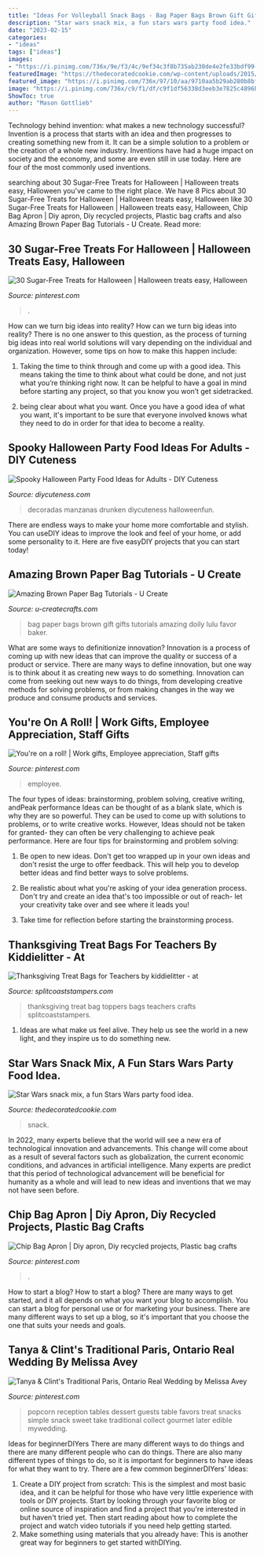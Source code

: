 ```yaml
---
title: "Ideas For Volleyball Snack Bags - Bag Paper Bags Brown Gift Gifts Tutorials Amazing Doily Lulu Favor Baker"
description: "Star wars snack mix, a fun stars wars party food idea."
date: "2023-02-15"
categories:
- "ideas"
tags: ["ideas"]
images:
- "https://i.pinimg.com/736x/9e/f3/4c/9ef34c3f8b735ab230de4e2fe33bdf99--employee-appreciation-gifts-employee-gifts.jpg"
featuredImage: "https://thedecoratedcookie.com/wp-content/uploads/2015/12/star-wars-snack-mix-pinterest-image.jpg"
featured_image: "https://i.pinimg.com/736x/97/10/aa/9710aa5b29ab280b8bfd483e8877bdbe.jpg"
image: "https://i.pinimg.com/736x/c9/f1/df/c9f1df56338d3eeb3e7825c4896b626b.jpg"
ShowToc: true
author: "Mason Gottlieb"
---
```



Technology behind invention: what makes a new technology successful?
Invention is a process that starts with an idea and then progresses to creating something new from it. It can be a simple solution to a problem or the creation of a whole new industry. Inventions have had a huge impact on society and the economy, and some are even still in use today. Here are four of the most commonly used inventions.

	

		
searching about 30 Sugar-Free Treats for Halloween | Halloween treats easy, Halloween you've came to the right place. We have 8 Pics about 30 Sugar-Free Treats for Halloween | Halloween treats easy, Halloween like 30 Sugar-Free Treats for Halloween | Halloween treats easy, Halloween, Chip Bag Apron | Diy apron, Diy recycled projects, Plastic bag crafts and also Amazing Brown Paper Bag Tutorials - U Create. Read more:
		
    
## 30 Sugar-Free Treats For Halloween | Halloween Treats Easy, Halloween

<img loading=lazy src="https://i.pinimg.com/736x/97/10/aa/9710aa5b29ab280b8bfd483e8877bdbe.jpg" onerror="this.onerror=null;this.src='https://tse3.mm.bing.net/th?id=OIP.HKy492KLJStnLortl2bk7AHaPj&amp;pid=15.1';" alt="30 Sugar-Free Treats for Halloween | Halloween treats easy, Halloween">

_Source: pinterest.com_

>. 

	

How can we turn big ideas into reality?
How can we turn big ideas into reality? There is no one answer to this question, as the process of turning big ideas into real world solutions will vary depending on the individual and organization. However, some tips on how to make this happen include:
1) Taking the time to think through and come up with a good idea. This means taking the time to think about what could be done, and not just what you’re thinking right now. It can be helpful to have a goal in mind before starting any project, so that you know you won’t get sidetracked.

2) being clear about what you want. Once you have a good idea of what you want, it's important to be sure that everyone involved knows what they need to do in order for that idea to become a reality.

    
## Spooky Halloween Party Food Ideas For Adults - DIY Cuteness

<img loading=lazy src="https://diycuteness.com/wp-content/uploads/2018/06/Drunken-Candy-Apples.jpg" onerror="this.onerror=null;this.src='https://tse4.mm.bing.net/th?id=OIP.M3lCCVuCpKn7ehLqibBEVgHaJ4&amp;pid=15.1';" alt="Spooky Halloween Party Food Ideas for Adults - DIY Cuteness">

_Source: diycuteness.com_

>decoradas manzanas drunken diycuteness halloweenfun. 

	

There are endless ways to make your home more comfortable and stylish. You can useDIY ideas to improve the look and feel of your home, or add some personality to it. Here are five easyDIY projects that you can start today!

    
## Amazing Brown Paper Bag Tutorials - U Create

<img loading=lazy src="http://www.u-createcrafts.com/wp-content/uploads/2015/04/doily-gift-bags.jpg" onerror="this.onerror=null;this.src='https://tse1.mm.bing.net/th?id=OIP.f2NpUKEaAeQpbC7SJdX6IAAAAA&amp;pid=15.1';" alt="Amazing Brown Paper Bag Tutorials - U Create">

_Source: u-createcrafts.com_

>bag paper bags brown gift gifts tutorials amazing doily lulu favor baker. 

	

What are some ways to definitionize innovation?
Innovation is a process of coming up with new ideas that can improve the quality or success of a product or service. There are many ways to define innovation, but one way is to think about it as creating new ways to do something. Innovation can come from seeking out new ways to do things, from developing creative methods for solving problems, or from making changes in the way we produce and consume products and services.

    
## You&#039;re On A Roll! | Work Gifts, Employee Appreciation, Staff Gifts

<img loading=lazy src="https://i.pinimg.com/736x/9e/f3/4c/9ef34c3f8b735ab230de4e2fe33bdf99--employee-appreciation-gifts-employee-gifts.jpg" onerror="this.onerror=null;this.src='https://tse3.mm.bing.net/th?id=OIP.Bu8Svb-_Vkvzn4pXq5jRKwHaLI&amp;pid=15.1';" alt="You&#039;re on a roll! | Work gifts, Employee appreciation, Staff gifts">

_Source: pinterest.com_

>employee. 

	

The four types of ideas: brainstorming, problem solving, creative writing, andPeak performance
Ideas can be thought of as a blank slate, which is why they are so powerful. They can be used to come up with solutions to problems, or to write creative works. However, Ideas should not be taken for granted- they can often be very challenging to achieve peak performance. Here are four tips for brainstorming and problem solving:
1. Be open to new ideas. Don't get too wrapped up in your own ideas and don't resist the urge to offer feedback. This will help you to develop better ideas and find better ways to solve problems.

2. Be realistic about what you're asking of your idea generation process. Don't try and create an idea that's too impossible or out of reach- let your creativity take over and see where it leads you!

3. Take time for reflection before starting the brainstorming process.

    
## Thanksgiving Treat Bags For Teachers By Kiddielitter - At

<img loading=lazy src="http://images.splitcoaststampers.com/data/gallery/3257/2011/11/21/ThanksgivingTreatBags2011_by_kiddielitter.jpg" onerror="this.onerror=null;this.src='https://tse3.mm.bing.net/th?id=OIP.NEWtFCa0ySlt7ntqJIMzbwHaEq&amp;pid=15.1';" alt="Thanksgiving Treat Bags for Teachers by kiddielitter - at">

_Source: splitcoaststampers.com_

>thanksgiving treat bag toppers bags teachers crafts splitcoaststampers. 

	

1. Ideas are what make us feel alive. They help us see the world in a new light, and they inspire us to do something new.

    
## Star Wars Snack Mix, A Fun Stars Wars Party Food Idea.

<img loading=lazy src="https://thedecoratedcookie.com/wp-content/uploads/2015/12/star-wars-snack-mix-pinterest-image.jpg" onerror="this.onerror=null;this.src='https://tse2.mm.bing.net/th?id=OIP.lSQw-d15I4uR8sea-BQHWQHaTC&amp;pid=15.1';" alt="Star Wars snack mix, a fun Stars Wars party food idea.">

_Source: thedecoratedcookie.com_

>snack. 

	

In 2022, many experts believe that the world will see a new era of technological innovation and advancements. This change will come about as a result of several factors such as globalization, the current economic conditions, and advances in artificial intelligence. Many experts are predict that this period of technological advancement will be beneficial for humanity as a whole and will lead to new ideas and inventions that we may not have seen before.

    
## Chip Bag Apron | Diy Apron, Diy Recycled Projects, Plastic Bag Crafts

<img loading=lazy src="https://i.pinimg.com/736x/c9/f1/df/c9f1df56338d3eeb3e7825c4896b626b.jpg" onerror="this.onerror=null;this.src='https://tse4.mm.bing.net/th?id=OIP.3WPx_9pHMJ36zpZzgvTnRAHaLF&amp;pid=15.1';" alt="Chip Bag Apron | Diy apron, Diy recycled projects, Plastic bag crafts">

_Source: pinterest.com_

>. 

	

How to start a blog?
How to start a blog? There are many ways to get started, and it all depends on what you want your blog to accomplish. You can start a blog for personal use or for marketing your business. There are many different ways to set up a blog, so it's important that you choose the one that suits your needs and goals.

    
## Tanya &amp; Clint&#039;s Traditional Paris, Ontario Real Wedding By Melissa Avey

<img loading=lazy src="https://i.pinimg.com/736x/25/9b/8e/259b8e8b26b99a22b8b7768a37beafe9--flavored-popcorn-gourmet-popcorn.jpg?b=t" onerror="this.onerror=null;this.src='https://tse2.mm.bing.net/th?id=OIP.7kWVcPedIn_clAII-7PFBgHaLG&amp;pid=15.1';" alt="Tanya &amp; Clint&#039;s Traditional Paris, Ontario Real Wedding by Melissa Avey">

_Source: pinterest.com_

>popcorn reception tables dessert guests table favors treat snacks simple snack sweet take traditional collect gourmet later edible mywedding. 

	

Ideas for beginnerDIYers
There are many different ways to do things and there are many different people who can do things. There are also many different types of things to do, so it is important for beginners to have ideas for what they want to try. There are a few common beginnerDIYers' Ideas: 
1. Create a DIY project from scratch: This is the simplest and most basic idea, and it can be helpful for those who have very little experience with tools or DIY projects. Start by looking through your favorite blog or online source of inspiration and find a project that you're interested in but haven't tried yet. Then start reading about how to complete the project and watch video tutorials if you need help getting started. 
2. Make something using materials that you already have: This is another great way for beginners to get started withDIYing.

